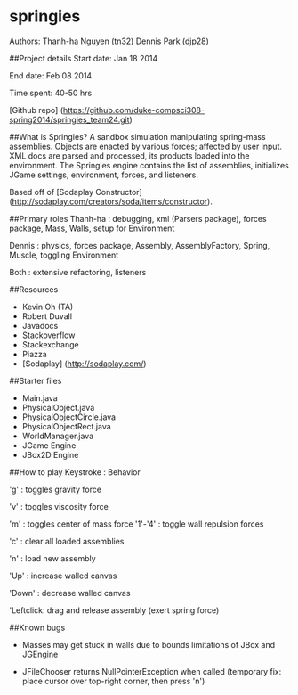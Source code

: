 springies
=========

Authors:
Thanh-ha Nguyen (tn32)
Dennis Park (djp28)

##Project details
Start date: Jan 18 2014

End date: Feb 08 2014

Time spent: 40-50 hrs

[Github repo] (https://github.com/duke-compsci308-spring2014/springies_team24.git)


##What is Springies?
A sandbox simulation manipulating spring-mass assemblies.  Objects are enacted by various forces; affected by user input.  XML docs are parsed and processed, its products loaded into the environment.  The Springies engine contains the list of assemblies, initializes JGame settings, environment, forces, and listeners.

Based off of [Sodaplay Constructor] (http://sodaplay.com/creators/soda/items/constructor).


##Primary roles
Thanh-ha : debugging, xml (Parsers package), forces package, Mass, Walls, setup for Environment

Dennis   : physics, forces package, Assembly, AssemblyFactory, Spring, Muscle, toggling Environment

Both     : extensive refactoring, listeners

##Resources
* Kevin Oh (TA)
* Robert Duvall
* Javadocs
* Stackoverflow
* Stackexchange
* Piazza
* [Sodaplay] (http://sodaplay.com/)

##Starter files
* Main.java
* PhysicalObject.java
* PhysicalObjectCircle.java
* PhysicalObjectRect.java
* WorldManager.java
* JGame Engine
* JBox2D Engine

##How to play
Keystroke : Behavior

'g'       : toggles gravity force

'v'       : toggles viscosity force

'm'       : toggles center of mass force
'1'-'4'   : toggle wall repulsion forces

'c'       : clear all loaded assemblies

'n'       : load new assembly

'Up'      : increase walled canvas

'Down'    : decrease walled canvas

'Leftclick: drag and release assembly (exert spring force)

##Known bugs
* Masses may get stuck in walls due to bounds limitations of JBox and JGEngine

* JFileChooser returns NullPointerException when called (temporary fix: place cursor over top-right corner, then press 'n')
